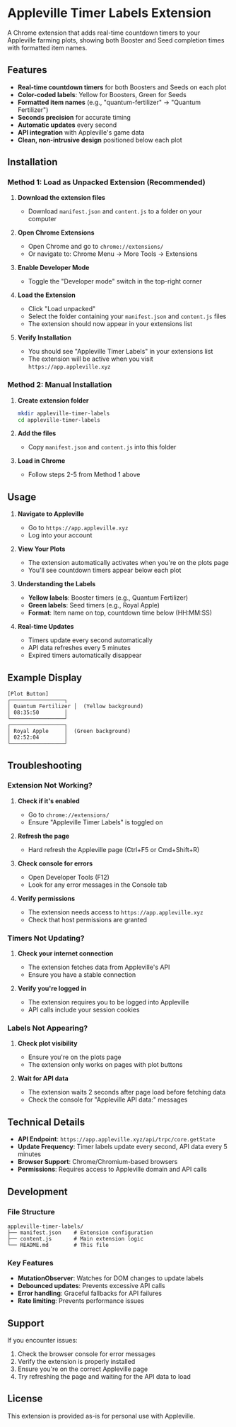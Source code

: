 # Appleville Timer Labels Extension

A Chrome extension that adds real-time countdown timers to your Appleville farming plots, showing both Booster and Seed completion times with formatted item names.

## Features

- **Real-time countdown timers** for both Boosters and Seeds on each plot
- **Color-coded labels**: Yellow for Boosters, Green for Seeds
- **Formatted item names** (e.g., "quantum-fertilizer" → "Quantum Fertilizer")
- **Seconds precision** for accurate timing
- **Automatic updates** every second
- **API integration** with Appleville's game data
- **Clean, non-intrusive design** positioned below each plot

## Installation

### Method 1: Load as Unpacked Extension (Recommended)

1. **Download the extension files**
   - Download `manifest.json` and `content.js` to a folder on your computer

2. **Open Chrome Extensions**
   - Open Chrome and go to `chrome://extensions/`
   - Or navigate to: Chrome Menu → More Tools → Extensions

3. **Enable Developer Mode**
   - Toggle the "Developer mode" switch in the top-right corner

4. **Load the Extension**
   - Click "Load unpacked"
   - Select the folder containing your `manifest.json` and `content.js` files
   - The extension should now appear in your extensions list

5. **Verify Installation**
   - You should see "Appleville Timer Labels" in your extensions list
   - The extension will be active when you visit `https://app.appleville.xyz`

### Method 2: Manual Installation

1. **Create extension folder**
   ```bash
   mkdir appleville-timer-labels
   cd appleville-timer-labels
   ```

2. **Add the files**
   - Copy `manifest.json` and `content.js` into this folder

3. **Load in Chrome**
   - Follow steps 2-5 from Method 1 above

## Usage

1. **Navigate to Appleville**
   - Go to `https://app.appleville.xyz`
   - Log into your account

2. **View Your Plots**
   - The extension automatically activates when you're on the plots page
   - You'll see countdown timers appear below each plot

3. **Understanding the Labels**
   - **Yellow labels**: Booster timers (e.g., Quantum Fertilizer)
   - **Green labels**: Seed timers (e.g., Royal Apple)
   - **Format**: Item name on top, countdown time below (HH:MM:SS)

4. **Real-time Updates**
   - Timers update every second automatically
   - API data refreshes every 5 minutes
   - Expired timers automatically disappear

## Example Display

```
[Plot Button]
┌─────────────────┐
│ Quantum Fertilizer │  (Yellow background)
│ 08:35:50        │
└─────────────────┘
┌─────────────────┐
│ Royal Apple     │  (Green background)
│ 02:52:04        │
└─────────────────┘
```

## Troubleshooting

### Extension Not Working?
1. **Check if it's enabled**
   - Go to `chrome://extensions/`
   - Ensure "Appleville Timer Labels" is toggled on

2. **Refresh the page**
   - Hard refresh the Appleville page (Ctrl+F5 or Cmd+Shift+R)

3. **Check console for errors**
   - Open Developer Tools (F12)
   - Look for any error messages in the Console tab

4. **Verify permissions**
   - The extension needs access to `https://app.appleville.xyz`
   - Check that host permissions are granted

### Timers Not Updating?
1. **Check your internet connection**
   - The extension fetches data from Appleville's API
   - Ensure you have a stable connection

2. **Verify you're logged in**
   - The extension requires you to be logged into Appleville
   - API calls include your session cookies

### Labels Not Appearing?
1. **Check plot visibility**
   - Ensure you're on the plots page
   - The extension only works on pages with plot buttons

2. **Wait for API data**
   - The extension waits 2 seconds after page load before fetching data
   - Check the console for "Appleville API data:" messages

## Technical Details

- **API Endpoint**: `https://app.appleville.xyz/api/trpc/core.getState`
- **Update Frequency**: Timer labels update every second, API data every 5 minutes
- **Browser Support**: Chrome/Chromium-based browsers
- **Permissions**: Requires access to Appleville domain and API calls

## Development

### File Structure
```
appleville-timer-labels/
├── manifest.json    # Extension configuration
├── content.js       # Main extension logic
└── README.md        # This file
```

### Key Features
- **MutationObserver**: Watches for DOM changes to update labels
- **Debounced updates**: Prevents excessive API calls
- **Error handling**: Graceful fallbacks for API failures
- **Rate limiting**: Prevents performance issues

## Support

If you encounter issues:
1. Check the browser console for error messages
2. Verify the extension is properly installed
3. Ensure you're on the correct Appleville page
4. Try refreshing the page and waiting for the API data to load

## License

This extension is provided as-is for personal use with Appleville.
